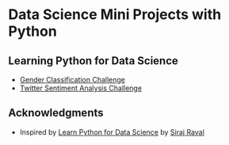 # Data Science Mini Projects with Python

## Learning Python for Data Science
* [Gender Classification Challenge](https://github.com/UpcaseM/gender_classification_challenge)
* [Twitter Sentiment Analysis Challenge](https://github.com/UpcaseM/twitter_sentiment_challenge)

## Acknowledgments

* Inspired by [Learn Python for Data Science](https://www.youtube.com/watch?v=T5pRlIbr6gg&list=PL2-dafEMk2A6QKz1mrk1uIGfHkC1zZ6UU) by [Siraj Raval](https://github.com/llSourcell)
